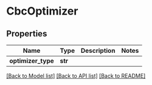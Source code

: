 # CbcOptimizer

## Properties
Name | Type | Description | Notes
------------ | ------------- | ------------- | -------------
**optimizer_type** | **str** |  | 

[[Back to Model list]](../README.md#documentation-for-models) [[Back to API list]](../README.md#documentation-for-api-endpoints) [[Back to README]](../README.md)

